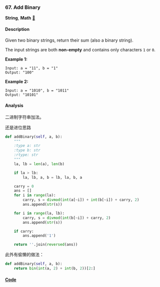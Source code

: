 ### 67. Add Binary

**String**, **Math**    [💚](https://leetcode.com/problems/add-binary)    

#### Description

Given two binary strings, return their sum (also a binary string).

The input strings are both **non-empty** and contains only characters `1` or `0`.

**Example 1:**

```
Input: a = "11", b = "1"
Output: "100"
```

**Example 2:**

```
Input: a = "1010", b = "1011"
Output: "10101"
```

#### Analysis

二进制字符串加法。

还是进位思路

```python
def addBinary(self, a, b):
    """
    :type a: str
    :type b: str
    :rtype: str
    """
    la, lb = len(a), len(b)

    if la > lb:
        la, lb, a, b = lb, la, b, a

    carry = 0
    ans = []
    for i in range(la):
        carry, s = divmod(int(a[~i]) + int(b[~i]) + carry, 2)
        ans.append(str(s))

    for i in range(la, lb):
        carry, s = divmod(int(b[~i]) + carry, 2)
        ans.append(str(s))

    if carry:
        ans.append('1')

    return ''.join(reversed(ans))
```

此外有偷懒的做法：

```python
def addBinary(self, a, b):
    return bin(int(a, 2) + int(b, 2))[2:]
```

#### [Code](../python/67.%20Add%20Binary.py)
